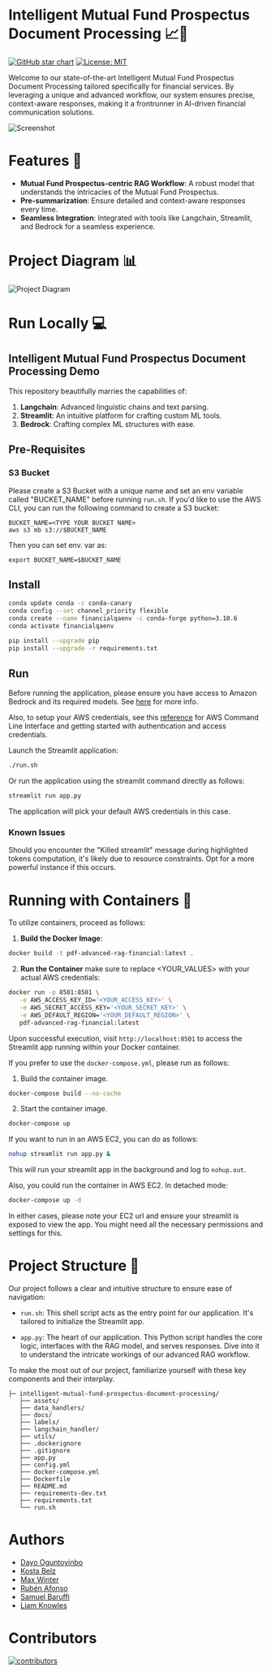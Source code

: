 
# Intelligent Mutual Fund Prospectus Document Processing 📈🤖

[![GitHub star chart](https://img.shields.io/github/stars/aws-samples/generative-ai-financial-services-samples?style=social)](https://star-history.com/#aws-samples/generative-ai-financial-services-samples)
[![License: MIT](https://img.shields.io/badge/License-MIT-yellow.svg)](https://opensource.org/licenses/MIT)

Welcome to our state-of-the-art Intelligent Mutual Fund Prospectus Document Processing tailored specifically for financial services. By leveraging a unique and advanced workflow, our system ensures precise, context-aware responses, making it a frontrunner in AI-driven financial communication solutions.

![Screenshot](assets/screenshot.png)

# Features 🌟

- **Mutual Fund Prospectus-centric RAG Workflow**: A robust model that understands the intricacies of the Mutual Fund Prospectus.
- **Pre-summarization**: Ensure detailed and context-aware responses every time.
- **Seamless Integration**: Integrated with tools like Langchain, Streamlit, and Bedrock for a seamless experience.

# Project Diagram 📊 

![Project Diagram](assets/claude_3_vision_diagram.png)

# Run Locally 💻

## Intelligent Mutual Fund Prospectus Document Processing Demo

This repository beautifully marries the capabilities of:
1. **Langchain**: Advanced linguistic chains and text parsing.
2. **Streamlit**: An intuitive platform for crafting custom ML tools.
3. **Bedrock**: Crafting complex ML structures with ease.

## Pre-Requisites

### S3 Bucket

Please create a S3 Bucket with a unique name and set an env variable called "BUCKET_NAME" before running `run.sh`. If you'd like to use the AWS CLI, you can run the following command to create a S3 bucket:

```
BUCKET_NAME=<TYPE YOUR BUCKET NAME>
aws s3 mb s3://$BUCKET_NAME
```

Then you can set env. var as:

```
export BUCKET_NAME=$BUCKET_NAME
```

## Install

```bash
conda update conda -c conda-canary
conda config --set channel_priority flexible
conda create --name financialqaenv -c conda-forge python=3.10.6
conda activate financialqaenv

pip install --upgrade pip
pip install --upgrade -r requirements.txt
```


## Run

Before running the application, please ensure you have access to Amazon Bedrock and its required models. See [here](https://docs.aws.amazon.com/bedrock/latest/userguide/setting-up.html) for more info.

Also, to setup your AWS credentials, see this [reference](https://docs.aws.amazon.com/cli/latest/userguide/cli-chap-welcome.html) for AWS Command Line Interface and getting started with authentication and access credentials.

Launch the Streamlit application:

```bash
./run.sh
```

Or run the application using the streamlit command directly as follows:

```bash
streamlit run app.py
```

The application will pick your default AWS credentials in this case.


### Known Issues

Should you encounter the "Killed streamlit" message during highlighted tokens computation, it's likely due to resource constraints. Opt for a more powerful instance if this occurs.

# Running with Containers 🐳

To utilize containers, proceed as follows:

1. **Build the Docker Image**:
```bash
docker build -t pdf-advanced-rag-financial:latest .
```

2. **Run the Container** make sure to replace <YOUR_VALUES> with your actual AWS credentials:

```bash
docker run -p 8501:8501 \
   -e AWS_ACCESS_KEY_ID='<YOUR_ACCESS_KEY>' \
   -e AWS_SECRET_ACCESS_KEY='<YOUR_SECRET_KEY>' \
   -e AWS_DEFAULT_REGION='<YOUR_DEFAULT_REGION>' \   
   pdf-advanced-rag-financial:latest

```

Upon successful execution, visit `http://localhost:8501` to access the Streamlit app running within your Docker container.

If you prefer to use the `docker-compose.yml`, please run as follows:

1. Build the container image.

```bash
docker-compose build --no-cache
```

2. Start the container image.
```bash
docker-compose up
```

If you want to run in an AWS EC2, you can do as follows:

```bash
nohup streamlit run app.py &
```
This will run your streamlit app in the background and log to `nohup.out`.

Also, you could run the container in AWS EC2. In detached mode:

```bash
docker-compose up -d
```

In either cases, please note your EC2 url and ensure your streamlit is exposed to view the app. You might need all the necessary permissions and settings for this.

# Project Structure 🌲

Our project follows a clear and intuitive structure to ensure ease of navigation:

- `run.sh`: This shell script acts as the entry point for our application. It's tailored to initialize the Streamlit app.
  
- `app.py`: The heart of our application. This Python script handles the core logic, interfaces with the RAG model, and serves responses. Dive into it to understand the intricate workings of our advanced RAG workflow.

To make the most out of our project, familiarize yourself with these key components and their interplay.

```
├─ intelligent-mutual-fund-prospectus-document-processing/        
   ├── assets/
   ├── data_handlers/
   ├── docs/
   ├── labels/              
   ├── langchain_handler/            
   ├── utils/
   ├── .dockerignore
   ├── .gitignore
   ├── app.py             
   ├── config.yml
   ├── docker-compose.yml
   ├── Dockerfile
   ├── README.md
   ├── requirements-dev.txt
   ├── requirements.txt
   └── run.sh 
```

# Authors

- [Dayo Oguntoyinbo](https://www.linkedin.com/in/iamdayo/)
- [Kosta Belz](https://ca.linkedin.com/in/bkostya)
- [Max Winter](https://www.linkedin.com/in/maxwinter/)
- [Rubén Afonso](https://www.linkedin.com/in/rubenafonso/)
- [Samuel Baruffi](https://www.linkedin.com/in/samuelbaruffi/)
- [Liam Knowles](https://www.linkedin.com/in/liam-knowles)

# Contributors

[![contributors](https://contrib.rocks/image?repo=aws-samples/generative-ai-financial-services-samples&max=2000)](https://github.com/aws-samples/generative-ai-financial-services-samples/graphs/contributors)
